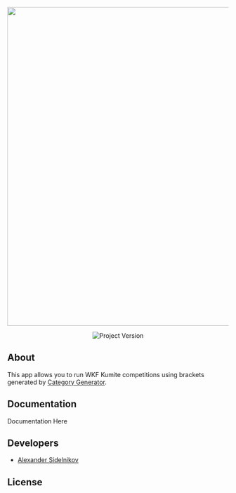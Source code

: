 
<p align="center">
      <img src="Project Logo Url" width="726">
</p>

<p align="center">
   <img src="https://img.shields.io/badge/Version-v1.0(Alpha)-blue" alt="Project Version">
</p>

## About

This app allows you to run WKF Kumite competitions using brackets generated by [Category Generator](https://github.com/sidlenikoff/CategoryGenerator).

## Documentation

Documentation Here

## Developers

- [Alexander Sidelnikov](github.com/sidlenikoff)

## License
